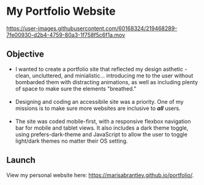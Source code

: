 # My Portfolio Website

https://user-images.githubusercontent.com/60168324/219468289-7fe00930-d2b4-4759-80a3-1f758f5c6f1a.mov

## Objective

- I wanted to create a portfolio site that reflected my design asthetic - clean, uncluttered, and minialistic... introducing me to the user without bombarded them with distracting animations, as well as including plenty of space to make sure the elements "breathed."<br><br>
- Designing and coding an accessibile site was a priority. One of my missions is to make sure more websites are inclusive to ***all*** users.<br><br>
- The site was coded mobile-first, with a responsive flexbox navigation bar for mobile and tablet views. It also includes a dark theme toggle, using prefers-dark-theme and JavaScript to allow the user to toggle light/dark themes no matter their OS setting.

## Launch

View my personal website here: https://marisabrantley.github.io/portfolio/.

